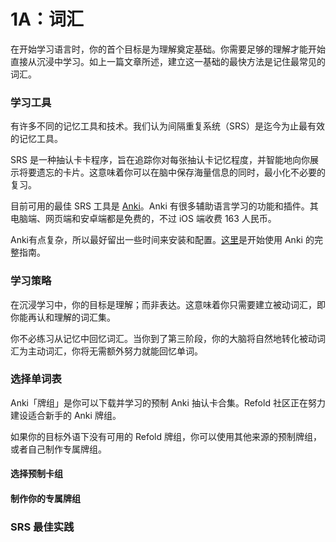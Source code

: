 # 1A：词汇

在开始学习语言时，你的首个目标是为理解奠定基础。你需要足够的理解才能开始直接从沉浸中学习。如上一篇文章所述，建立这一基础的最快方法是记住最常见的词汇。

### 学习工具

有许多不同的记忆工具和技术。我们认为间隔重复系统（SRS）是迄今为止最有效的记忆工具。

SRS 是一种抽认卡卡程序，旨在追踪你对每张抽认卡记忆程度，并智能地向你展示将要遗忘的卡片。这意味着你可以在脑中保存海量信息的同时，最小化不必要的复习。

目前可用的最佳 SRS 工具是 [Anki](https://apps.ankiweb.net/)。Anki 有很多辅助语言学习的功能和插件。其电脑端、网页端和安卓端都是免费的，不过 iOS 端收费 163 人民币。

Anki有点复杂，所以最好留出一些时间来安装和配置。[这里](https://refold.la/roadmap/stage-1/a/anki-setup)是开始使用 Anki 的完整指南。

### 学习策略

在沉浸学习中，你的目标是理解；而非表达。这意味着你只需要建立被动词汇，即你能再认和理解的词汇集。

你不必练习从记忆中回忆词汇。当你到了第三阶段，你的大脑将自然地转化被动词汇为主动词汇，你将无需额外努力就能回忆单词。

### 选择单词表

Anki「牌组」是你可以下载并学习的预制 Anki 抽认卡合集。Refold 社区正在努力建设适合新手的 Anki 牌组。

如果你的目标外语下没有可用的 Refold 牌组，你可以使用其他来源的预制牌组，或者自己制作专属牌组。

#### 选择预制卡组

#### 制作你的专属牌组

### SRS 最佳实践
